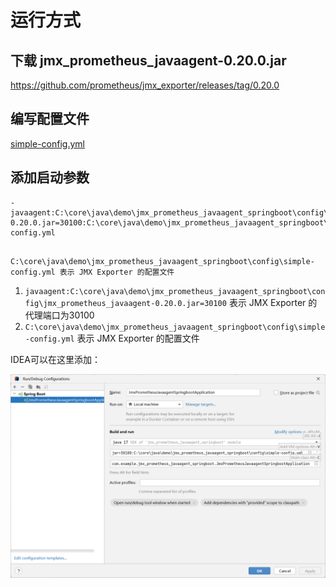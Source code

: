 

# 运行方式

## 下载 jmx_prometheus_javaagent-0.20.0.jar

https://github.com/prometheus/jmx_exporter/releases/tag/0.20.0



## 编写配置文件

 [simple-config.yml](config\simple-config.yml) 

## 添加启动参数

```
-javaagent:C:\core\java\demo\jmx_prometheus_javaagent_springboot\config\jmx_prometheus_javaagent-0.20.0.jar=30100:C:\core\java\demo\jmx_prometheus_javaagent_springboot\config\simple-config.yml 
```

```

C:\core\java\demo\jmx_prometheus_javaagent_springboot\config\simple-config.yml 表示 JMX Exporter 的配置文件
```

1. `javaagent:C:\core\java\demo\jmx_prometheus_javaagent_springboot\config\jmx_prometheus_javaagent-0.20.0.jar=30100` 表示 JMX Exporter 的代理端口为30100
2. `C:\core\java\demo\jmx_prometheus_javaagent_springboot\config\simple-config.yml` 表示 JMX Exporter 的配置文件

IDEA可以在这里添加：

![image-20240311224756873](assets/images/image-20240311224756873.png)

